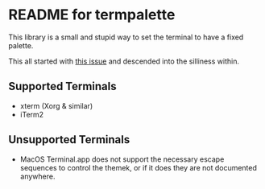 
# README for termpalette

This library is a small and stupid way to set the terminal to have a
fixed palette.

This all started with
[this issue](https://github.com/aybabtme/humanlog/issues/3) and
descended into the silliness within.

## Supported Terminals

* xterm (Xorg & similar)
* iTerm2

## Unsupported Terminals

* MacOS Terminal.app does not support the necessary escape sequences
  to control the themek, or if it does they are not documented
  anywhere.

